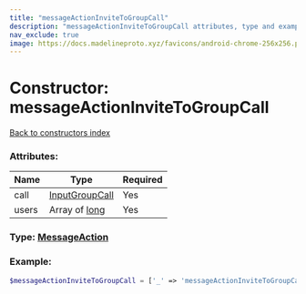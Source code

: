 ```yaml
---
title: "messageActionInviteToGroupCall"
description: "messageActionInviteToGroupCall attributes, type and example"
nav_exclude: true
image: https://docs.madelineproto.xyz/favicons/android-chrome-256x256.png
---
```

# Constructor: messageActionInviteToGroupCall  
[Back to constructors index](index.md)



### Attributes:

| Name     |    Type       | Required |
|----------|---------------|----------|
|call|[InputGroupCall](../types/InputGroupCall.md) | Yes|
|users|Array of [long](../types/long.md) | Yes|



### Type: [MessageAction](../types/MessageAction.md)


### Example:

```php
$messageActionInviteToGroupCall = ['_' => 'messageActionInviteToGroupCall', 'call' => InputGroupCall, 'users' => [long, long]];
```  
